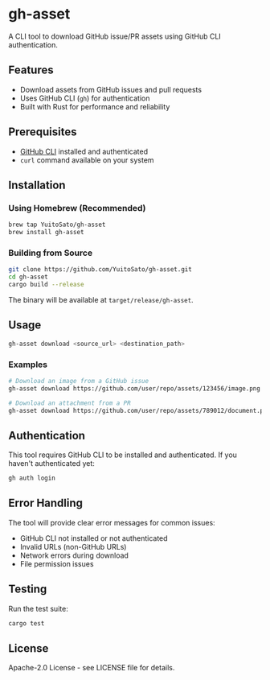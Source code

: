# gh-asset

A CLI tool to download GitHub issue/PR assets using GitHub CLI authentication.

## Features

- Download assets from GitHub issues and pull requests
- Uses GitHub CLI (`gh`) for authentication
- Built with Rust for performance and reliability

## Prerequisites

- [GitHub CLI](https://cli.github.com/) installed and authenticated
- `curl` command available on your system

## Installation

### Using Homebrew (Recommended)

```bash
brew tap YuitoSato/gh-asset
brew install gh-asset
```

### Building from Source

```bash
git clone https://github.com/YuitoSato/gh-asset.git
cd gh-asset
cargo build --release
```

The binary will be available at `target/release/gh-asset`.

## Usage

```bash
gh-asset download <source_url> <destination_path>
```

### Examples

```bash
# Download an image from a GitHub issue
gh-asset download https://github.com/user/repo/assets/123456/image.png ./image.png

# Download an attachment from a PR
gh-asset download https://github.com/user/repo/assets/789012/document.pdf ./document.pdf
```

## Authentication

This tool requires GitHub CLI to be installed and authenticated. If you haven't authenticated yet:

```bash
gh auth login
```

## Error Handling

The tool will provide clear error messages for common issues:
- GitHub CLI not installed or not authenticated
- Invalid URLs (non-GitHub URLs)
- Network errors during download
- File permission issues

## Testing

Run the test suite:

```bash
cargo test
```

## License

Apache-2.0 License - see LICENSE file for details.